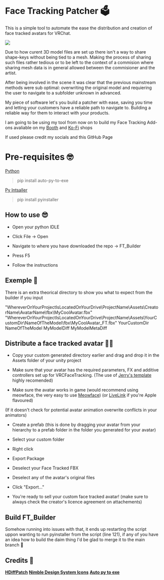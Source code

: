 
# Face Tracking Patcher 🗳️

This is a simple tool to automate the ease the distribution and creation of face tracked avatars for VRChat.

![ ](https://github.com/HashEdits/Face-Tracking-Patcher/blob/main/Thumbnail.png)

Due to how curent 3D model files are set up there isn't a way to share shape-keys without being tied to a mesh. Making the process of sharing such files rather tedious or to be left to the context of a commision where sharing mesh data is in general allowed between the commisioner and the artist.


After being involved in the scene it was clear that the previous mainstream methods were sub optimal: overwriting the original model and requiering the user to navigate to a subfolder unknown in advanced.

My piece of software let's you build a patcher with ease, saving you time and letting your customers have a reliable path to navigate to. Building a reliable way for them to interact with your products.

I am going to be using my tool from now on to build my Face Tracking Add-ons avaliable on my [Booth](https://hashedits.booth.pm/) and [Ko-Fi](https://ko-fi.com/hashedits/shop) shops

If used please credit my socials and this GitHub Page

# Pre-requisites 🤓

[Python](https://www.python.org/downloads/)

> pip install auto-py-to-exe

[Py Intsaller](https://pypi.org/project/auto-py-to-exe/)



>pip install pyinstaller

## How to use 😎
  
- Open your python IDLE

- Click File -> Open

- Navigate to where you have downloaded the repo -> FT_Builder

- Press F5

- Follow the instructions

## Exemple 📑
There is an extra theorical directory to show you what to expect from the builder if you input

"WhereverOnYourProjectIsLocatedOnYourDrive\ProjectName\Assets\CreatorName\AvatarName\fbx\MyCoolAvatar.fbx"
"WhereverOnYourProjectIsLocatedOnYourDrive\ProjectName\Assets\YourCustomDir\NameOfTheModel\fbx\MyCoolAvatar_FT.fbx"
YourCustomDir
NameOfTheModel
MyModelDiff
MyModelMetaDiff

## Distribute a face tracked avatar 👨‍🏫
- Copy your custom generated directory earlier and drag and drop it in the Assets folder of your unity project

- Make sure that your avatar has the required parameters, FX and additive controllers set up for VRCFaceTracking.
(The use of [Jerry's template](https://github.com/Adjerry91/VRCFaceTracking-Templates) highly recomended)

- Make sure the avatar works in game
(would recommend using meowface, the very easy to use [Meowface](https://github.com/regzo2/VRCFaceTracking-MeowFace))
(or [LiveLink](https://github.com/kusomaigo/VRCFaceTracking-LiveLink) if you're Apple flavoured)

(If it doesn't check for potential avatar animation overwrite conflicts in your animators)

- Create a prefab
(this is done by dragging your avatar from your hierarchy to a prefab folder in the folder you generated for your avatar)

- Select your custom folder

- Right click

- Export Package

- Deselect your Face Tracked FBX

- Deselect any of the avatar's original files

- Click "Export..."

- You're ready to sell your custom face tracked avatar!
(make sure to always check the creator's licence agreement on attachements)
  

## Build FT_Builder

Somehow running into issues with that, it ends up restarting the script uppon wanting to run pyinstaller from the script (line 121), if any of you have an idea how to build the daim thing I'd be glad to merge it to the main branch 🤗


  

## Credits 📕

**[HDiffPatch](https://github.com/sisong/HDiffPatch)**
**[Nimble Design System Icons](https://iconduck.com/sets/nimble-design-system-icons)**
**[Auto py to exe](https://pypi.org/project/auto-py-to-exe/)**